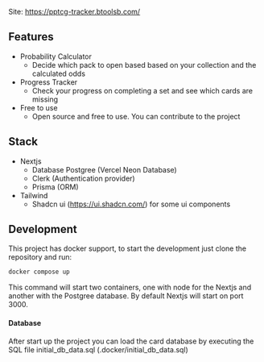 Site: https://pptcg-tracker.btoolsb.com/

## Features

- Probability Calculator
  - Decide which pack to open based based on your collection and the calculated odds
- Progress Tracker
  - Check your progress on completing a set and see which cards are missing
- Free to use
  - Open source and free to use. You can contribute to the project

## Stack

- Nextjs
  - Database Postgree (Vercel Neon Database)
  - Clerk (Authentication provider)
  - Prisma (ORM)
- Tailwind
  - Shadcn ui (https://ui.shadcn.com/) for some ui components

## Development

This project has docker support, to start the development just clone the repository and run:

```bash
docker compose up
```

This command will start two containers, one with node for the Nextjs and another with the Postgree database. By default Nextjs will start on port 3000.

#### Database

After start up the project you can load the card database by executing the SQL file initial_db_data.sql (.docker/initial_db_data.sql)
